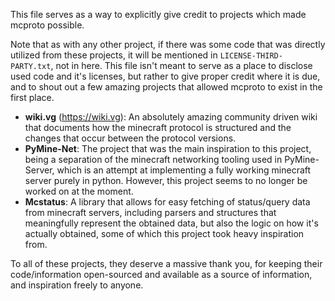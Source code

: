 This file serves as a way to explicitly give credit to projects which made mcproto possible.

Note that as with any other project, if there was some code that was directly utilized from these projects, it will be
mentioned in `LICENSE-THIRD-PARTY.txt`, not in here. This file isn't meant to serve as a place to disclose used code
and it's licenses, but rather to give proper credit where it is due, and to shout out a few amazing projects that
allowed mcproto to exist in the first place.

- **wiki.vg** (<https://wiki.vg>): An absolutely amazing community driven wiki that documents how the minecraft protocol is
  structured and the changes that occur between the protocol versions.
- **PyMine-Net**: The project that was the main inspiration to this project, being a separation of the minecraft
  networking tooling used in PyMine-Server, which is an attempt at implementing a fully working minecraft server purely
  in python. However, this project seems to no longer be worked on at the moment.
- **Mcstatus**: A library that allows for easy fetching of status/query data from minecraft servers, including parsers and
  structures that meaningfully represent the obtained data, but also the logic on how it's actually obtained, some of
  which this project took heavy inspiration from.


To all of these projects, they deserve a massive thank you, for keeping their code/information open-sourced and
available as a source of information, and inspiration freely to anyone.
